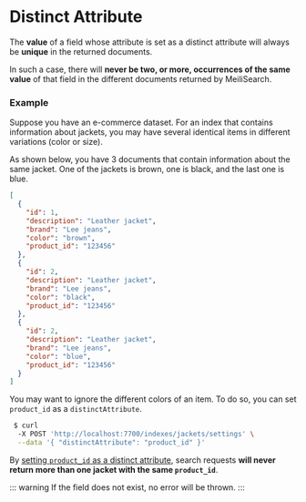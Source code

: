 # Distinct Attribute

The **value** of a field whose attribute is set as a distinct attribute will always be **unique** in the returned documents.

In such a case, there will **never be two, or more, occurrences of the same value** of that field in the different documents returned by MeiliSearch.

### Example

Suppose you have an e-commerce dataset. For an index that contains information about jackets, you may have several identical items in different variations (color or size).

As shown below, you have 3 documents that contain information about the same jacket. One of the jackets is brown, one is black, and the last one is blue.

```json
[
  {
    "id": 1,
    "description": "Leather jacket",
    "brand": "Lee jeans",
    "color": "brown",
    "product_id": "123456"
  },
  {
    "id": 2,
    "description": "Leather jacket",
    "brand": "Lee jeans",
    "color": "black",
    "product_id": "123456"
  },
  {
    "id": 2,
    "description": "Leather jacket",
    "brand": "Lee jeans",
    "color": "blue",
    "product_id": "123456"
  }
]
```

You may want to ignore the different colors of an item. To do so, you can set `product_id` as a `distinctAttribute`.

```bash
 $ curl
  -X POST 'http://localhost:7700/indexes/jackets/settings' \
  --data '{ "distinctAttribute": "product_id" }'
```

By [setting `product_id` as a distinct attribute](/references/distinct_attribute.md), search requests **will never return more than one jacket with the same `product_id`**.

::: warning
If the field does not exist, no error will be thrown.
:::
